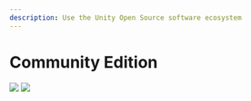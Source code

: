 ```yaml
---
description: Use the Unity Open Source software ecosystem
---
```


# Community Edition

![](https://img.shields.io/github/last-commit/unity-sds/unity-architecture) ![](https://img.shields.io/github/downloads/unity-sds/unity-architecture/total)
